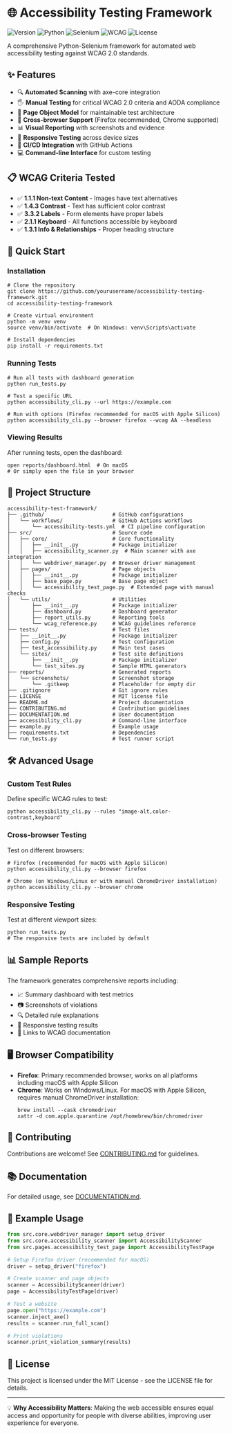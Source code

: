 # 🌐 Accessibility Testing Framework

![Version](https://img.shields.io/badge/version-1.0.0-blue.svg)
![Python](https://img.shields.io/badge/python-3.9%2B-blue)
![Selenium](https://img.shields.io/badge/selenium-4.x-green)
![WCAG](https://img.shields.io/badge/WCAG-2.0-orange)
![License](https://img.shields.io/badge/license-MIT-lightgrey)

A comprehensive Python-Selenium framework for automated web accessibility testing against WCAG 2.0 standards.

## ✨ Features

- 🔍 **Automated Scanning** with axe-core integration
- 🖐️ **Manual Testing** for critical WCAG 2.0 criteria and AODA compliance
- 🧩 **Page Object Model** for maintainable test architecture
- 🌈 **Cross-browser Support** (Firefox recommended, Chrome supported)
- 📊 **Visual Reporting** with screenshots and evidence
- 📱 **Responsive Testing** across device sizes
- 🔄 **CI/CD Integration** with GitHub Actions
- 💻 **Command-line Interface** for custom testing

## 📋 WCAG Criteria Tested

- ✅ **1.1.1 Non-text Content** - Images have text alternatives
- ✅ **1.4.3 Contrast** - Text has sufficient color contrast
- ✅ **3.3.2 Labels** - Form elements have proper labels
- ✅ **2.1.1 Keyboard** - All functions accessible by keyboard
- ✅ **1.3.1 Info & Relationships** - Proper heading structure

## 🚀 Quick Start

### Installation

```
# Clone the repository
git clone https://github.com/yourusername/accessibility-testing-framework.git
cd accessibility-testing-framework

# Create virtual environment
python -m venv venv
source venv/bin/activate  # On Windows: venv\Scripts\activate

# Install dependencies
pip install -r requirements.txt
```

### Running Tests

```
# Run all tests with dashboard generation
python run_tests.py

# Test a specific URL
python accessibility_cli.py --url https://example.com

# Run with options (Firefox recommended for macOS with Apple Silicon)
python accessibility_cli.py --browser firefox --wcag AA --headless
```

### Viewing Results

After running tests, open the dashboard:
```
open reports/dashboard.html  # On macOS
# Or simply open the file in your browser
```

## 📁 Project Structure

```
accessibility-test-framework/
├── .github/                      # GitHub configurations
│   └── workflows/                # GitHub Actions workflows
│       └── accessibility-tests.yml  # CI pipeline configuration
├── src/                          # Source code
│   ├── core/                     # Core functionality
│   │   ├── __init__.py           # Package initializer
│   │   ├── accessibility_scanner.py  # Main scanner with axe integration
│   │   └── webdriver_manager.py  # Browser driver management
│   ├── pages/                    # Page objects
│   │   ├── __init__.py           # Package initializer
│   │   ├── base_page.py          # Base page object
│   │   └── accessibility_test_page.py  # Extended page with manual checks
│   └── utils/                    # Utilities
│       ├── __init__.py           # Package initializer
│       ├── dashboard.py          # Dashboard generator
│       ├── report_utils.py       # Reporting tools
│       └── wcag_reference.py     # WCAG guidelines reference
├── tests/                        # Test files
│   ├── __init__.py               # Package initializer
│   ├── config.py                 # Test configuration
│   ├── test_accessibility.py     # Main test cases
│   └── sites/                    # Test site definitions
│       ├── __init__.py           # Package initializer
│       └── test_sites.py         # Sample HTML generators
├── reports/                      # Generated reports
│   └── screenshots/              # Screenshot storage
│       └── .gitkeep              # Placeholder for empty dir
├── .gitignore                    # Git ignore rules
├── LICENSE                       # MIT license file
├── README.md                     # Project documentation
├── CONTRIBUTING.md               # Contribution guidelines
├── DOCUMENTATION.md              # User documentation
├── accessibility_cli.py          # Command-line interface
├── example.py                    # Example usage
├── requirements.txt              # Dependencies
└── run_tests.py                  # Test runner script
```

## 🛠️ Advanced Usage

### Custom Test Rules

Define specific WCAG rules to test:
```
python accessibility_cli.py --rules "image-alt,color-contrast,keyboard"
```

### Cross-browser Testing

Test on different browsers:
```
# Firefox (recommended for macOS with Apple Silicon)
python accessibility_cli.py --browser firefox

# Chrome (on Windows/Linux or with manual ChromeDriver installation)
python accessibility_cli.py --browser chrome
```

### Responsive Testing

Test at different viewport sizes:
```
python run_tests.py
# The responsive tests are included by default
```

## 📊 Sample Reports

The framework generates comprehensive reports including:

- 📈 Summary dashboard with test metrics
- 📷 Screenshots of violations
- 🔍 Detailed rule explanations
- 📱 Responsive testing results
- 🔗 Links to WCAG documentation

## 🖥️ Browser Compatibility

- **Firefox**: Primary recommended browser, works on all platforms including macOS with Apple Silicon
- **Chrome**: Works on Windows/Linux. For macOS with Apple Silicon, requires manual ChromeDriver installation:
  ```
  brew install --cask chromedriver
  xattr -d com.apple.quarantine /opt/homebrew/bin/chromedriver
  ```

## 🤝 Contributing

Contributions are welcome! See [CONTRIBUTING.md](CONTRIBUTING.md) for guidelines.

## 📚 Documentation

For detailed usage, see [DOCUMENTATION.md](DOCUMENTATION.md).

## 📝 Example Usage

```python
from src.core.webdriver_manager import setup_driver
from src.core.accessibility_scanner import AccessibilityScanner
from src.pages.accessibility_test_page import AccessibilityTestPage

# Setup Firefox driver (recommended for macOS)
driver = setup_driver("firefox")

# Create scanner and page objects
scanner = AccessibilityScanner(driver)
page = AccessibilityTestPage(driver)

# Test a website
page.open("https://example.com")
scanner.inject_axe()
results = scanner.run_full_scan()

# Print violations
scanner.print_violation_summary(results)
```

## 📃 License

This project is licensed under the MIT License - see the LICENSE file for details.

---

💡 **Why Accessibility Matters**: Making the web accessible ensures equal access and opportunity for people with diverse abilities, improving user experience for everyone.
